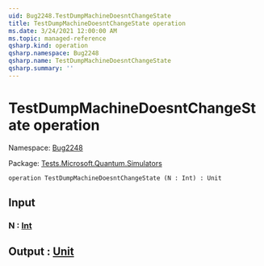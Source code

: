 ```yaml
---
uid: Bug2248.TestDumpMachineDoesntChangeState
title: TestDumpMachineDoesntChangeState operation
ms.date: 3/24/2021 12:00:00 AM
ms.topic: managed-reference
qsharp.kind: operation
qsharp.namespace: Bug2248
qsharp.name: TestDumpMachineDoesntChangeState
qsharp.summary: ''
---
```


# TestDumpMachineDoesntChangeState operation

Namespace: [Bug2248](xref:Bug2248)

Package: [Tests.Microsoft.Quantum.Simulators](https://nuget.org/packages/Tests.Microsoft.Quantum.Simulators)




```qsharp
operation TestDumpMachineDoesntChangeState (N : Int) : Unit
```


## Input

### N : [Int](xref:microsoft.quantum.lang-ref.int)





## Output : [Unit](xref:microsoft.quantum.lang-ref.unit)

